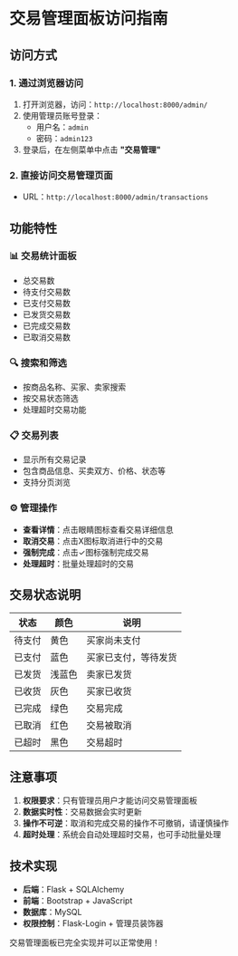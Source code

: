 # 交易管理面板访问指南

## 访问方式

### 1. 通过浏览器访问
1. 打开浏览器，访问：`http://localhost:8000/admin/`
2. 使用管理员账号登录：
   - 用户名：`admin`
   - 密码：`admin123`
3. 登录后，在左侧菜单中点击 **"交易管理"**

### 2. 直接访问交易管理页面
- URL：`http://localhost:8000/admin/transactions`

## 功能特性

### 📊 交易统计面板
- 总交易数
- 待支付交易数
- 已支付交易数
- 已发货交易数
- 已完成交易数
- 已取消交易数

### 🔍 搜索和筛选
- 按商品名称、买家、卖家搜索
- 按交易状态筛选
- 处理超时交易功能

### 📋 交易列表
- 显示所有交易记录
- 包含商品信息、买卖双方、价格、状态等
- 支持分页浏览

### ⚙️ 管理操作
- **查看详情**：点击眼睛图标查看交易详细信息
- **取消交易**：点击X图标取消进行中的交易
- **强制完成**：点击✓图标强制完成交易
- **处理超时**：批量处理超时的交易

## 交易状态说明

| 状态 | 颜色 | 说明 |
|------|------|------|
| 待支付 | 黄色 | 买家尚未支付 |
| 已支付 | 蓝色 | 买家已支付，等待发货 |
| 已发货 | 浅蓝色 | 卖家已发货 |
| 已收货 | 灰色 | 买家已收货 |
| 已完成 | 绿色 | 交易完成 |
| 已取消 | 红色 | 交易被取消 |
| 已超时 | 黑色 | 交易超时 |

## 注意事项

1. **权限要求**：只有管理员用户才能访问交易管理面板
2. **数据实时性**：交易数据会实时更新
3. **操作不可逆**：取消和完成交易的操作不可撤销，请谨慎操作
4. **超时处理**：系统会自动处理超时交易，也可手动批量处理

## 技术实现

- **后端**：Flask + SQLAlchemy
- **前端**：Bootstrap + JavaScript
- **数据库**：MySQL
- **权限控制**：Flask-Login + 管理员装饰器

交易管理面板已完全实现并可以正常使用！
